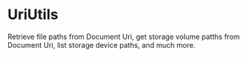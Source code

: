 # UriUtils
Retrieve file paths from Document Uri, get storage volume patths from Document Uri, list storage device paths, and much more.
